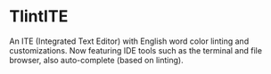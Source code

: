 # TlintITE
An ITE (Integrated Text Editor) with English word color linting and customizations.
Now featuring IDE tools such as the terminal and file browser, also auto-complete (based on linting).
